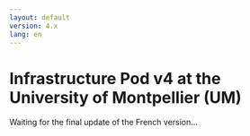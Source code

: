 ```yaml
---
layout: default
version: 4.x
lang: en
---
```


# Infrastructure Pod v4 at the University of Montpellier (UM)

Waiting for the final update of the French version...
